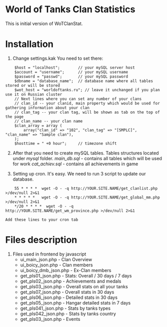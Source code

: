 # World of Tanks Clan Statistics #

This is initial version of WoTClanStat.

# Installation #

1. Change settings.kak
	You need to set there:
```shell	
	$host = "localhost";		// your mySQL server host
	$account = "username";		// your mySQL username
	$password = "passwd";		// your mySQL password
	$dbname = "database_name";	// database name where all tables stored or will be stored
	$wot_host = "worldoftanks.ru"; // leave it unchanged if you plan use it on Russian cluster
	// Next lines where you can set any number of your clans
	// clan_id -- your clanid, main property which would be used for gathering information about your clan
	// clan_tag -- your clan tag, will be shown as tab on the top of the page
	// clan_name -- your clan name
	$clan_array = array (
		array("clan_id" => "102", "clan_tag" => "[SMPLC]",  "clan_name" => "Sample clan"),
	);
	$hosttime = " +0 hour";		// timezone shift
```
2. After that you need to create mySQL tables. Tables structures located under *mysql* folder.
	*main_db.sql* - contains all tables which will be used for work
	*cat_achiev.sql* - contains all achievements in game
	
3. Setting up cron. It's easy. We need to run 3 script to update our database.
```shell
	55 * * * *  wget -O - -q http://YOUR.SITE.NAME/get_clanlist.php >/dev/null 2>&1
	* * * * *   wget -O - -q http://YOUR.SITE.NAME/get_global_mm.php >/dev/null 2>&1
	*/20 * * * *  wget -O - -q http://YOUR.SITE.NAME/get_wm_province.php >/dev/null 2>&1
```
	Add these lines to your cron tab
	
# Files description #
1. Files used in frontend by javascript
	* ui_main_json.php - Clan Overview
	* ui_boicy_json.php - Clan members
	* ui_boicy_dmb_json.php - Ex-Clan members
	* get_pls01_json.php - Stats: Overall / 30 days / 7 days
	* get_pls02_json.php - Achievements and medals
	* get_pls03_json.php - Overall stats on all your tanks
	* get_pls07_json.php - Overall stats in 30 days
	* get_pls06_json.php - Detailed stats in 30 days
	* get_pls05_json.php - Hangar detailed stats in 7 days
	* get_pls041_json.php - Stats by tanks types
	* get_pls042_json.php - Stats by tanks country 
	* get_pls03_json.php - Events


